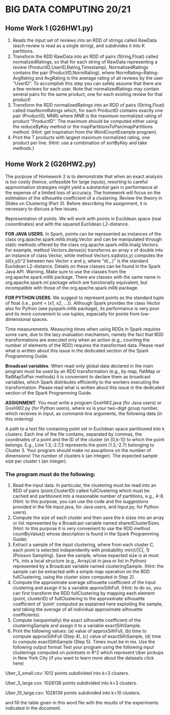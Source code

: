 # BIG DATA COMPUTING 20/21
## Home Work 1 (G26HW1.py)
1. Reads the input set of reviews into an RDD of strings called RawData (each review is read as a single string), and subdivides it into K partitions.
2. Transform the RDD RawData into an RDD of pairs (String,Float) called normalizedRatings, so that for each string of RawData representing a review (ProductID,UserID,Rating,Timestamp), NormalizedRatings contains the pair (ProductID,NormRating), where NormRating=Rating-AvgRating and AvgRating is the average rating of all reviews by the user "UserID". To accomplish this step you can safely assume that there are a few reviews for each user. Note that normalizedRatings may contain several pairs for the same product, one for each existing review for that product!
3. Transform the RDD normalizedRatings into an RDD of pairs (String,Float) called maxNormRatings which, for each ProductID contains exactly one pair (ProductID, MNR) where MNR is the maximum normalized rating of product "ProductID". The maximum should be computed either using the reduceByKey method or the mapPartitionsToPair/mapPartitions method. (Hint: get inspiration from the WordCountExample program).
4. Print the T products with largest maximum normalized rating, one product per line. (Hint: use a combination of sortByKey and take methods.)


## Home Work 2 (G26HW2.py)
The purpose of Homework 2 is to demonstrate that when an exact analysis is too costly (hence, unfeasible for large inputs), resorting to careful approximation strategies might yield a substantial gain in performance at the expense of a limited loss of accuracy. The homework will focus on the estimation of the silhouette coefficient of a clustering. Review the theory in Slides on Clustering (Part 3). Before describing the assignment, it is necessary to discuss a few issues.

Representation of points. We will work with points in Euclidean space (real cooordinates) and with the squared Euclidean L2-distance.

**FOR JAVA USERS**. In Spark, points can be represented as instances of the class org.apache.spark.mllib.linalg.Vector and can be manipulated through static methods offered by the class org.apache.spark.mllib.linalg.Vectors. For example, method Vectors.dense(x) transforms an array x of double into an instance of class Vector, while method Vectors.sqdist(x,y) computes the (d(x,y))^2 between two Vector x and y, where "d(.,.)" is the standard Euclidean L2-distance. Details on these classes can be found in the Spark Java API. Warning. Make sure to use the classes from the org.apache.spark.mllib package. There are classes with the same name in org.apache.spark.ml package which are functionally equivalent, but incompatible with those of the org.apache.spark.mllib package.

**FOR PYTHON USERS**. We suggest to represent points as the standard tuple of float (i.e., point = (x1, x2, ...)). Although Spark provides the class Vector also for Python (see pyspark.mllib package), its performance is very poor and its more convenient to use tuples, especially for points from low-dimensional spaces.

Time measurements. Measuring times when using RDDs in Spark requires some care, due to the lazy evaluation mechanism, namely the fact that RDD transformations are executed only when an action (e.g., counting the number of elements of the RDD) requires the transformed data. Please read what is written about this issue in the dedicated section of the Spark Programming Guide.

**Broadcast variables**. When read-only global data declared in the main program must be used by an RDD transformation (e.g., by map, flatMap or flatMapToPair methods) it is convenient to declare them as broadcast variables, which Spark distributes efficiently to the workers executing the transformation. Please read what is written about this issue in the dedicated section of the Spark Programming Guide.

**ASSIGNMENT**. You must write a program GxxHW2.java (for Java users) or GxxHW2.py (for Python users), where xx is your two-digit group number, which receives in input, as command-line arguments, the following data (in this ordering)

A path to a text file containing point set in Euclidean space partitioned into k clusters. Each line of the file contains, separated by commas, the coordinates of a point and the ID of the cluster (in [0,k-1]) to which the point belongs. E.g., Line 1.3,-2.7,3 represents the point (1.3,-2.7) belonging to Cluster 3. Your program should make no assuptions on the number of dimensions!
The number of clusters k (an integer).
The expected sample size per cluster t (an integer).
### The program must do the following:

1. Read the input data. In particular, the clustering must be read into an RDD of pairs (point,ClusterID) called fullClustering which must be cached and partitioned into a reasonable number of partitions, e.g., 4-8. (Hint: to this purpose, you can use the code and the suggestions provided in the file Input.java, for Java users, and Input.py, for Python users).
2. Compute the size of each cluster and then save the k sizes into an array or list represented by a Broadcast variable named sharedClusterSizes. (Hint: to this purpose it is very convenient to use the RDD method countByValue() whose description is found in the Spark Programming Guide)
3. Extract a sample of the input clustering, where from each cluster C, each point is selected independently with probability min{t/|C|, 1} (Poisson Sampling). Save the sample, whose expected size is at most t*k, into a local structure (e.g., ArrayList in java or list in Python) represented by a Broadcast variable named clusteringSample. (Hint: the sample can be extracted with a simple map operation on the RDD fullClustering, using the cluster sizes computed in Step 2).
4. Compute the approximate average silhouette coefficient of the input clustering and assign it to a variable approxSilhFull. (Hint: to do so, you can first transform the RDD fullClustering by mapping each element (point, clusterID) of fullClustering to the approximate silhouette coefficient of 'point' computed as explained here exploiting the sample, and taking the average of all individual approximate silhouette coefficients). 
5. Compute (sequentially) the exact silhouette coefficient of the clusteringSample and assign it to a variable exactSilhSample.
6. Print the following values: (a) value of approxSilhFull, (b) time to compute approxSilhFull (Step 4),  (c) value of exactSilhSample, (d) time to compute exactSilhSample (Step 5). Times must be in ms. Use the following output format
Test your program using the following input clusterings computed on pointsets in R^2 which represent Uber pickups in New York City (if you want to learn more about the datasets click here)

Uber_3_small.csv: 1012 points subdivided into k=3 clusters.

Uber_3_large.csv: 1028136 points subdivided into k=3 clusters.

Uber_10_large.csv: 1028136 points subdivided into k=10 clusters.

and fill the table given in this word file with the results of the experiments indicated in the document.

